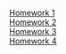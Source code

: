 [Homework 1](https://anoryike.github.io/genius-homework/homework-1/)<br>
[Homework 2]()<br>
[Homework 3]()<br>
[Homework 4]()<br>
